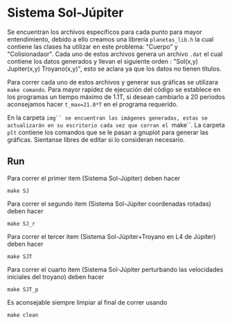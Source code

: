 # Sistema Sol-Júpiter

Se encuentran los archivos específicos para cada punto para mayor entendimiento, debido a ello creamos una librería ```planetas_lib.h``` la cual contiene las clases ha utilizar en este problema: "Cuerpo" y "Colisionadaor". Cada uno de estos archivos genera un archivo ```.dat``` el cual contiene los datos generados y llevan el siguiente orden : "Sol(x,y) Jupiter(x,y) Troyano(x,y)", esto se aclara ya que los datos no tienen títulos.

Para correr cada uno de estos archivos y generar sus gráficas se utilizara ```make comando```. Para mayor rapidez de ejecución del código se establece en los programas un tiempo máximo de 1.1T, si desean cambiarlo a 20 periodos aconsejamos hacer ```t_max=21.0*T``` en el programa requerido.

En la carpeta ```img`` se encuentran las imágenes generadas, estas se actualizarán en su escritorio cada vez que corran el ```make``. La carpeta ```plt``` contiene los comandos que se le pasan a gnuplot para generar las gráficas. Sientanse libres de editar si lo consideran necesario.

## Run


Para correr el primer item (Sistema Sol-Júpiter) deben hacer
```
make SJ
```
Para correr el segundo item (Sistema Sol-Júpiter coordenadas rotadas) deben hacer
```
make SJ_r
```
Para correr el tercer item (Sistema Sol-Júpiter+Troyano en L4 de Júpiter) deben hacer
```
make SJT
```
Para correr el cuarto item (Sistema Sol-Júpiter perturbando las velocidades iniciales del troyano) deben hacer
```
make SJT_p
```

Es aconsejable siempre limpiar al final de correr usando
```
make clean
```
